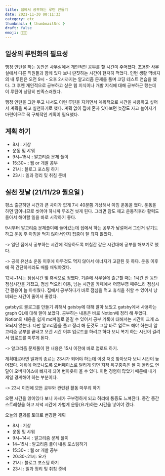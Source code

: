 ```yaml
---
title: 집에서 공부하는 루틴 만들기
date: 2021-11-30 00:11:33
category: etc
thumbnail: { thumbnailSrc }
draft: false
emoji: 👩🏻‍💻
---
```


## 일상의 루틴화의 필요성

행정 인턴을 하는 동안은 사무실에서 개인적인 공부를 할 시간이 주어졌다. 조용한 사무실에서 다른 직원들과 함께 있다 보니 딴짓하는 시간이 현저히 적었다. 인턴 생활 막바지의 내 루틴은 오전 9시 - 오후 2시까지는 알고리즘 문제를 풀며 코딩 테스트 연습을 했다. 그 후엔 개인적으로 공부하고 싶은 웹 지식이나 개발 지식에 대해 공부하곤 했는데 이 루틴이 상당히 만족스러웠다.

행정 인턴을 그만 두고 나서도 이런 루틴을 지키면서 계획적으로 시간을 사용하고 싶어서 계획을 짜고 실천하기로 했다. 계획 없이 집에 혼자 있다보면 늦잠도 자고 늘어지기 마련이므로 꼭 구체적인 계획이 필요했다.

## 계획 하기

- 8시 : 기상
- 운동 및 샤워
- 9시~15시 : 알고리즘 문제 풀이
- 15:30~ : 웹 or 개발 공부
- 21시 : 블로그 포스팅 하기
- 23시 : 일과 정리 및 취침 준비

## 실천 첫날 (21/11/29 월요일 )

평소 출근하던 시간과 큰 차이가 없게 7시 40분쯤 기상해서 아침 운동을 했다. 운동을 하면 땀이나므로 씻어야 하니까 무조건 씻게 된다. 그러면 잠도 깨고 운동직후라 활력도 돌아서 해야할 일을 바로 시작하기 좋다.

9시부터 알고리즘 문제풀이에 들어갔는데 집에서 하는 공부가 낯설어서 그런거 같기도 하고 운동 후 아침을 먹지 않아서인지 집중이 잘 되지 않았다.

-> 일단 집에서 공부하는 시간에 적응하도록 며칠간 같은 시간대에 공부를 해보기로 했다.

-> 공복 유산소 운동 이후에 아무것도 먹지 않아서 에너지가 고갈된 듯 하다. 운동 이후에 꼭 간단하게라도 배를 채워야겠다.

12시~1시는 점심시간 및 휴식으로 정했다. 기존에 사무실에 출근할 때는 1시간 반 동안 점심시간을 가졌고, 점심 먹으러 이동, 남는 시간을 카페에서 어영부영 때우느라 점심시간 활용이 늘 아쉬웠다.
집에서 공부하다가 바로 점심을 먹고 휴식을 취할 수 있어서 낭비되는 시간이 줄어서 좋았다.

gatsby로 블로그를 만들기 위해서 gatsby에 대해 알아 보았고 gatsby에서 사용하는 graph QL에 대해 알아 보았다. 공부하는 내용은 바로 Notion에 정리 해 두었다. Notion의 내용을 쉽게 md파일로 옮길 수 있어서 공부 기록에 대해서는 시간이 크게 소요되지 않는다.
다만 알고리즘을 풀고 정리 해 둔것도 그날 바로 업로드 해야 하는데 알고리즘 공부를 끝내고 오랜 시간 이후 업로드를 하려고 하다 보니 복기 하는 시간이 걸려서 업로드를 미루게 된다.

-> 알고리즘 문제풀이 한 내용은 15시 이전에 바로 업로드 하기.

계획대로라면 일과의 종료는 23시가 되어야 하는데 이것 저것 찾아보다 보니 시간이 늦어졌다. 계획에 어긋나도록 오버페이스로 달리게 되면 지적 욕구충족은 될 지 몰라도 연달아 오버페이스에 빠지게 되어 번아옷이 올 수 있다. 이런 경험이 많았기 때문에 내가 제일 경계해야 하는 부분이다.

-> 23시 이전에 모든 공부와 관련된 활동 마무리 하기

오랜 시간을 앉아있다 보니 자세가 구부정하게 되고 허리에 통증도 느껴진다. 중간 중간 스트레칭을 하고 저녁 시간에 가볍게 운동(요가)하는 시간을 넣어야 겠다.

오늘의 결과를 토대로 변경한 계획

- 8시 : 기상
- 운동 및 샤워
- 9시~14시 : 알고리즘 문제 풀이
- 14~15시 : 알고리즘 풀이 내용 포스팅하기
- 15:30~ : 웹 or 개발 공부
- 20:30~21시: 요가
- 21시 : 블로그 포스팅 하기
- 23시 : 일과 정리 및 취침 준비
